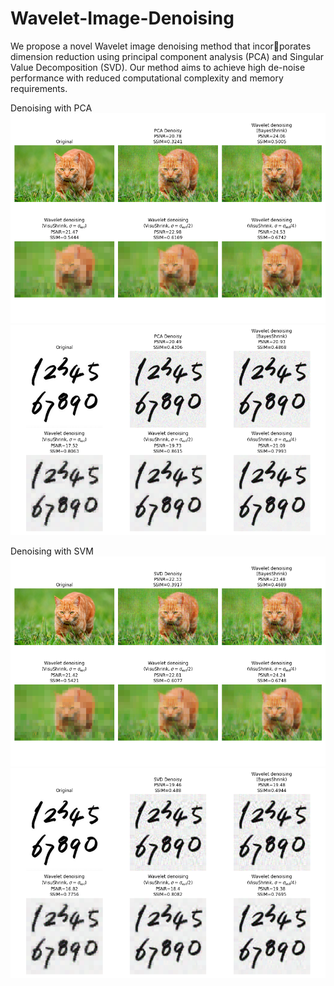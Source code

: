 # Wavelet-Image-Denoising

We propose a novel Wavelet image denoising method that incorporates dimension reduction using principal component analysis (PCA) and
Singular Value Decomposition (SVD). Our method aims to achieve high de-noise
performance with reduced computational complexity and memory requirements.

Denoising with PCA
![](https://github.com/wer089/Wavelet-Image-Denoising/blob/main/PCA%20Denoising_cat.png)
![](https://github.com/wer089/Wavelet-Image-Denoising/blob/main/PCA%20Denoising_handwriting.png)

Denoising with SVM
![](https://github.com/wer089/Wavelet-Image-Denoising/blob/main/SVD%20Denoising_cat.png)
![](https://github.com/wer089/Wavelet-Image-Denoising/blob/main/SVD%20Denoising_handwriting.png)


